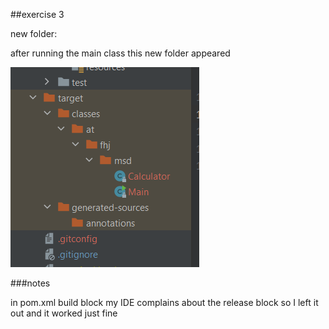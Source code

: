 ##exercise 3

new folder:

after running the main class this new folder appeared

![new folder](new_folder.png)

###notes

in pom.xml build block my IDE complains about the release block so I left it out and it worked just fine 